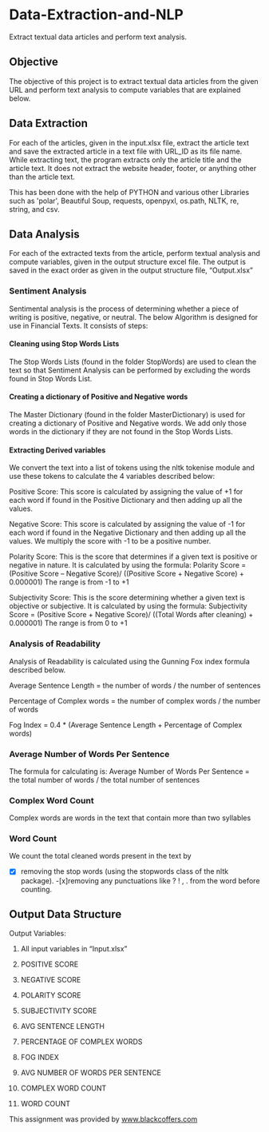 # Data-Extraction-and-NLP

Extract textual data articles and perform text analysis.


## Objective

The objective of this project is to extract textual data articles from the given URL and perform text analysis to compute variables that are explained below.

## Data Extraction

For each of the articles, given in the input.xlsx file, extract the article text and save the extracted article in a text file with URL_ID as its file name.
While extracting text, the program extracts only the article title and the article text. It does not extract the website header, footer, or anything other than the article text. 

This has been done with the help of PYTHON and various other Libraries such as 'polar', Beautiful Soup, requests, openpyxl, os.path, NLTK, re, string, and csv.

## Data Analysis

For each of the extracted texts from the article, perform textual analysis and compute variables, given in the output structure excel file. The output is saved in the exact order as given in the output structure file, “Output.xlsx”

### Sentiment Analysis

Sentimental analysis is the process of determining whether a piece of writing is positive, negative, or neutral. The below Algorithm is designed for use in Financial Texts. It consists of steps:

#### Cleaning using Stop Words Lists

The Stop Words Lists (found in the folder StopWords) are used to clean the text so that Sentiment Analysis can be performed by excluding the words found in Stop Words List. 

#### Creating a dictionary of Positive and Negative words

The Master Dictionary (found in the folder MasterDictionary) is used for creating a dictionary of Positive and Negative words. We add only those words in the dictionary if they are not found in the Stop Words Lists. 

#### Extracting Derived variables

We convert the text into a list of tokens using the nltk tokenise module and use these tokens to calculate the 4 variables described below:

Positive Score: This score is calculated by assigning the value of +1 for each word if found in the Positive Dictionary and then adding up all the values.

Negative Score: This score is calculated by assigning the value of -1 for each word if found in the Negative Dictionary and then adding up all the values. We multiply the score with -1 to be a positive number.

Polarity Score: This is the score that determines if a given text is positive or negative in nature. It is calculated by using the formula: 
Polarity Score = (Positive Score – Negative Score)/ ((Positive Score + Negative Score) + 0.000001)
The range is from -1 to +1

Subjectivity Score: This is the score determining whether a given text is objective or subjective. It is calculated by using the formula: 
Subjectivity Score = (Positive Score + Negative Score)/ ((Total Words after cleaning) + 0.000001)
The range is from 0 to +1

### Analysis of Readability

Analysis of Readability is calculated using the Gunning Fox index formula described below.

Average Sentence Length = the number of words / the number of sentences

Percentage of Complex words = the number of complex words / the number of words 

Fog Index = 0.4 * (Average Sentence Length + Percentage of Complex words)

### Average Number of Words Per Sentence

The formula for calculating is:
Average Number of Words Per Sentence = the total number of words / the total number of sentences

### Complex Word Count

Complex words are words in the text that contain more than two syllables

### Word Count

We count the total cleaned words present in the text by 
-[x] removing the stop words (using the stopwords class of the nltk package).
-[x]removing any punctuations like ? ! , . from the word before counting.

## Output Data Structure

Output Variables: 
1) All input variables in “Input.xlsx”

2) POSITIVE SCORE

3) NEGATIVE SCORE

4) POLARITY SCORE

5) SUBJECTIVITY SCORE

6) AVG SENTENCE LENGTH

7) PERCENTAGE OF COMPLEX WORDS

8) FOG INDEX

9) AVG NUMBER OF WORDS PER SENTENCE

10) COMPLEX WORD COUNT

11) WORD COUNT

This assignment was provided by www.blackcoffers.com
